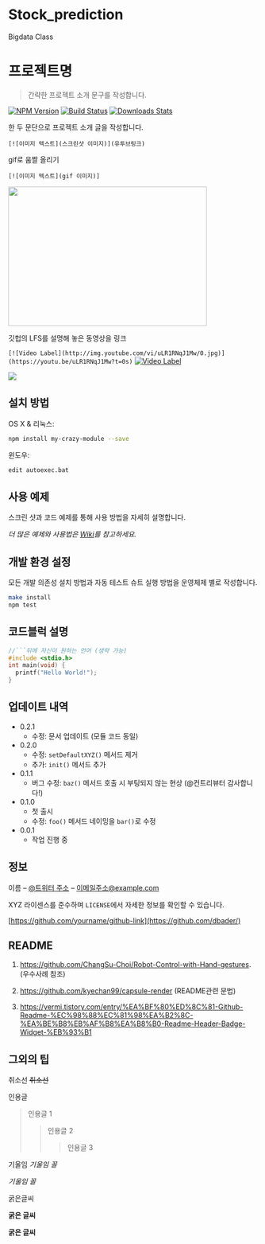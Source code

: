 # Stock_prediction
Bigdata Class

# 프로젝트명
> 간략한 프로젝트 소개 문구를 작성합니다.

[![NPM Version][npm-image]][npm-url]
[![Build Status][travis-image]][travis-url]
[![Downloads Stats][npm-downloads]][npm-url]

한 두 문단으로 프로젝트 소개 글을 작성합니다.

```[![이미지 텍스트](스크린샷 이미지)](유투브링크)```


gif로 움짤 올리기

```[![이미지 텍스트](gif 이미지)]```

<img src="https://user-images.githubusercontent.com/4470398/204947699-4feb33cd-ab75-41f6-bedd-10b22eb2e961.gif" width="400" height="280"/>



깃헙의 LFS를 설명해 놓은 동영상을 링크 

``` [![Video Label](http://img.youtube.com/vi/uLR1RNqJ1Mw/0.jpg)](https://youtu.be/uLR1RNqJ1Mw?t=0s) ```
[![Video Label](http://img.youtube.com/vi/E2rpPNNWpo4/0.jpg)](https://youtu.be/E2rpPNNWpo4) 



![](../header.png)

## 설치 방법

OS X & 리눅스:

```sh
npm install my-crazy-module --save
```

윈도우:

```sh
edit autoexec.bat
```

## 사용 예제

스크린 샷과 코드 예제를 통해 사용 방법을 자세히 설명합니다.

_더 많은 예제와 사용법은 [Wiki][wiki]를 참고하세요._

## 개발 환경 설정

모든 개발 의존성 설치 방법과 자동 테스트 슈트 실행 방법을 운영체제 별로 작성합니다.

```sh
make install
npm test
```

## 코드블럭 설명

```c
//```뒤에 자신이 원하는 언어 (생략 가능)
#include <stdio.h>
int main(void) {
  printf("Hello World!");
}
```


## 업데이트 내역

* 0.2.1
    * 수정: 문서 업데이트 (모듈 코드 동일)
* 0.2.0
    * 수정: `setDefaultXYZ()` 메서드 제거
    * 추가: `init()` 메서드 추가
* 0.1.1
    * 버그 수정: `baz()` 메서드 호출 시 부팅되지 않는 현상 (@컨트리뷰터 감사합니다!)
* 0.1.0
    * 첫 출시
    * 수정: `foo()` 메서드 네이밍을 `bar()`로 수정
* 0.0.1
    * 작업 진행 중

## 정보

이름 – [@트위터 주소](https://twitter.com/dbader_org) – 이메일주소@example.com

XYZ 라이센스를 준수하며 ``LICENSE``에서 자세한 정보를 확인할 수 있습니다.

[https://github.com/yourname/github-link](https://github.com/dbader/)

## README 

1. https://github.com/ChangSu-Choi/Robot-Control-with-Hand-gestures. 
(우수사례 참조)

2. https://github.com/kyechan99/capsule-render  (README관련 문법)

2. https://yermi.tistory.com/entry/%EA%BF%80%ED%8C%81-Github-Readme-%EC%98%88%EC%81%98%EA%B2%8C-%EA%BE%B8%EB%AF%B8%EA%B8%B0-Readme-Header-Badge-Widget-%EB%93%B1


## 그외의 팁

취소선
~~취소선~~


인용글
> 인용글 1
> > 인용글 2
> > > 인용글 3

기울임
*기울임 꼴*

_기울임 꼴_


굵은글씨

**굵은 글씨**

__굵은 글씨__

<!-- Markdown link & img dfn's -->
[npm-image]: https://img.shields.io/npm/v/datadog-metrics.svg?style=flat-square
[npm-url]: https://npmjs.org/package/datadog-metrics
[npm-downloads]: https://img.shields.io/npm/dm/datadog-metrics.svg?style=flat-square
[travis-image]: https://img.shields.io/travis/dbader/node-datadog-metrics/master.svg?style=flat-square
[travis-url]: https://travis-ci.org/dbader/node-datadog-metrics
[wiki]: https://github.com/yourname/yourproject/wiki
